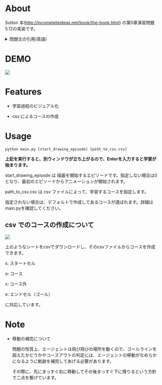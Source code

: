 # About

Sutton 本(http://incompleteideas.net/book/the-book.html) の第5章演習問題5.12の実装です。

<details>
<summary>問題文の引用(英語)</summary>
<pre>
<!-- <code> -->

> Exercise 5.12: Racetrack (programming) Consider driving a race car around a turn like those shown in Figure 5.5. You want to go as fast as possible, but not so fast as to run o↵ the track. In our simplified racetrack, the car is at one of a discrete set of grid positions, the cells in the diagram. The velocity is also discrete, a number of grid cells moved horizontally and vertically per time step. The actions are increments to the velocity components. Each may be changed by +1,  1, or 0 in each step, for a total of nine (3 ⇥ 3) actions. Both velocity components are restricted to be nonnegative and less than 5, and they cannot both be zero except at the starting line. Each episode begins in one of the randomly selected start states with both velocity components zero and ends when the car crosses the finish line. The rewards are  1 for each step until the car crosses the finish line. If the car hits the track boundary, it is moved back to a random position on the starting line, both velocity components are reduced to zero, and the episode continues. Before updating the car’s location at each time step, check to see if the projected path of the car intersects the track boundary. If it intersects the finish line, the episode ends; if it intersects anywhere else, the car is considered to have hit the track boundary and is sent back to the starting line. To make the task more challenging, with probability 0.1 at each time step the velocity increments are both zero, independently of the intended increments. Apply a Monte Carlo control method to this task to compute the optimal policy from each starting state. Exhibit several trajectories following the optimal policy (but turn the noise o↵ for these trajectories).

<!-- </code> -->
</pre>
</details>

# DEMO

![](https://imgur.com/CxGc9Fp)
 
# Features
 
 - 学習過程のビジュアル化

 - csv によるコースの作成
 
# Usage
 
 ```
python main.py [start_drawing_episode] [path_to_csv.csv]
 ```

 **上記を実行すると、別ウィンドウが立ち上がるので、Enterを入力すると学習が始まります。**

start_drawing_episode は 描画を開始するエピソードです。指定しない場合は0となり、最初のエピソードからアニメーションが開始されます。

path_to_csv.csv は csv ファイルによって、学習するコースを指定します。

指定されない場合は、デフォルトで作成してあるコースが選ばれます。詳細はmain.pyを確認してください。

## csv でのコースの作成について

![](https://imgur.com/sBUNXfJ)

上のようなシートをcsvでダウンロードし、そのcsvファイルからコースを作成できます。

s: スタートセル

o: コース

x: コース外

e: エンドセル（ゴール）

に対応しています。
 
# Note

- 移動の補完について

  問題の性質上、エージェントは飛び飛びの場所を動くので、ゴールラインを超えたかどうかやコースアウトの判定には、エージェントの移動がなめらかになるように軌跡を補完してあげる必要があります。

  その際に、先にまっすぐ右に移動してその後まっすぐ下に降りるという方針で二点を繋げています。
